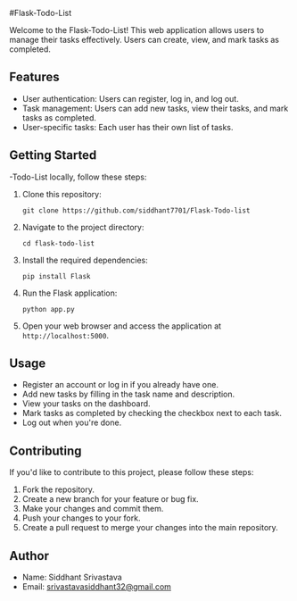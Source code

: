 #Flask-Todo-List

Welcome to the Flask-Todo-List! This web application allows users to manage their tasks effectively. Users can create, view, and mark tasks as completed.

## Features

- User authentication: Users can register, log in, and log out.
- Task management: Users can add new tasks, view their tasks, and mark tasks as completed.
- User-specific tasks: Each user has their own list of tasks.

## Getting Started
-Todo-List locally, follow these steps:

1. Clone this repository:

   ```
   git clone https://github.com/siddhant7701/Flask-Todo-list
   ```

2. Navigate to the project directory:

   ```
   cd flask-todo-list
   ```

3. Install the required dependencies:

   ```
   pip install Flask
   ```

4. Run the Flask application:

   ```
   python app.py
   ```

5. Open your web browser and access the application at `http://localhost:5000`.

## Usage

- Register an account or log in if you already have one.
- Add new tasks by filling in the task name and description.
- View your tasks on the dashboard.
- Mark tasks as completed by checking the checkbox next to each task.
- Log out when you're done.

## Contributing

If you'd like to contribute to this project, please follow these steps:

1. Fork the repository.
2. Create a new branch for your feature or bug fix.
3. Make your changes and commit them.
4. Push your changes to your fork.
5. Create a pull request to merge your changes into the main repository.

## Author
- Name: Siddhant Srivastava
- Email: srivastavasiddhant32@gmail.com
